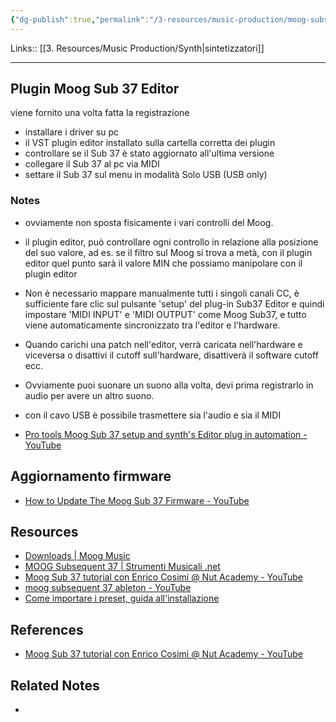 ```yaml
---
{"dg-publish":true,"permalink":"/3-resources/music-production/moog-subsequent-37/"}
---
```


Links:: [[3. Resources/Music Production/Synth\|sintetizzatori]]

---

## Plugin Moog Sub 37 Editor

viene fornito una volta fatta la registrazione

- installare i driver su pc
- il VST plugin editor installato sulla cartella corretta dei plugin
- controllare se il Sub 37 è stato aggiornato all'ultima versione
- collegare il Sub 37 al pc via MIDI
- settare il Sub 37 sul menu in modalità Solo USB (USB only) 

### Notes

- ovviamente non sposta fisicamente i vari controlli del Moog. 
- il plugin editor, può controllare ogni controllo in relazione alla posizione del suo valore, ad es. se il filtro sul Moog si trova a metà, con il plugin editor quel punto sarà il valore MIN che possiamo manipolare con il plugin editor


- Non è necessario mappare manualmente tutti i singoli canali CC, è sufficiente fare clic sul pulsante 'setup' del plug-in Sub37 Editor e quindi impostare 'MIDI INPUT' e 'MIDI OUTPUT' come Moog Sub37, e tutto viene automaticamente sincronizzato tra l'editor e l'hardware. 
- Quando carichi una patch nell'editor, verrà caricata nell'hardware e viceversa o disattivi il cutoff sull'hardware, disattiverà il software cutoff ecc.

- Ovviamente puoi suonare un suono alla volta, devi prima registrarlo in audio per avere un altro suono. 
- con il cavo USB è possibile trasmettere sia l'audio e sia il MIDI

- [Pro tools Moog Sub 37 setup and synth's Editor plug in automation - YouTube](https://www.youtube.com/watch?v=IQf8_ZkNoIc)


## Aggiornamento firmware

- [How to Update The Moog Sub 37 Firmware - YouTube](https://www.youtube.com/watch?v=qb7bPxMaL0w)


## Resources

- [Downloads | Moog Music](https://www.moogmusic.com/downloads)
- [MOOG Subsequent 37 | Strumenti Musicali .net](https://www.strumentimusicali.net/product_info.php/products_id/65499/moog-subsequent-37.html?gclid=CjwKCAjw36GjBhAkEiwAKwIWycdryre0Ma2yr13Hyic9lgSPJnmGLH2liKt4-cIRVuobsw7Sjk2rkxoC-ZUQAvD_BwE)
- [Moog Sub 37 tutorial con Enrico Cosimi @ Nut Academy - YouTube](https://www.youtube.com/watch?v=mHHbFNa4bUE)
- [moog subsequent 37 ableton - YouTube](https://www.youtube.com/results?search_query=moog+subsequent+37+ableton)
- [Come importare i preset, guida all'installazione](https://youtu.be/mlhTTFhe3g0)






## References

- [Moog Sub 37 tutorial con Enrico Cosimi @ Nut Academy - YouTube](https://www.youtube.com/watch?v=mHHbFNa4bUE)



## Related Notes

- 


